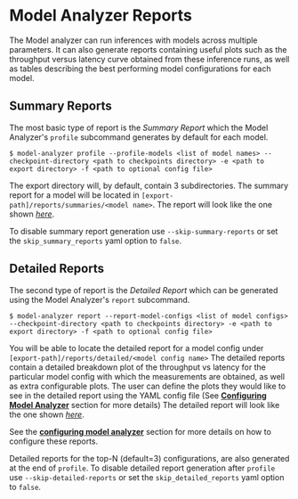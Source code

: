 <!--
Copyright (c) 2020, NVIDIA CORPORATION. All rights reserved.

Licensed under the Apache License, Version 2.0 (the "License");
you may not use this file except in compliance with the License.
You may obtain a copy of the License at

    http://www.apache.org/licenses/LICENSE-2.0

Unless required by applicable law or agreed to in writing, software
distributed under the License is distributed on an "AS IS" BASIS,
WITHOUT WARRANTIES OR CONDITIONS OF ANY KIND, either express or implied.
See the License for the specific language governing permissions and
limitations under the License.
-->

# Model Analyzer Reports

The Model analyzer can run inferences with models across multiple parameters. It
can also generate reports containing useful plots such as the throughput versus
latency curve obtained from these inference runs, as well as tables describing
the best performing model configurations for each model.

## Summary Reports

The most basic type of report is the _Summary Report_ which the Model Analyzer's
`profile` subcommand generates by default for each model.

```
$ model-analyzer profile --profile-models <list of model names> --checkpoint-directory <path to checkpoints directory> -e <path to export directory> -f <path to optional config file>
```

The export directory will, by default, contain 3 subdirectories. The summary
report for a model will be located in `[export-path]/reports/summaries/<model name>`. The report will look like the one shown [_here_](../examples/online_summary.pdf).

To disable summary report generation use `--skip-summary-reports` or set the
`skip_summary_reports` yaml option to `false`.

## Detailed Reports

The second type of report is the _Detailed Report_ which can be generated using
the Model Analyzer's `report` subcommand.

```
$ model-analyzer report --report-model-configs <list of model configs> --checkpoint-directory <path to checkpoints directory> -e <path to export directory> -f <path to optional config file>
```

You will be able to locate the detailed report for a model config under
`[export-path]/reports/detailed/<model config name>` The detailed reports
contain a detailed breakdown plot of the throughput vs latency for the
particular model config with which the measurements are obtained, as well as
extra configurable plots. The user can define the plots they would like to see
in the detailed report using the YAML config file (See [**Configuring Model
Analyzer**](./config.md) section for more details) The detailed report will
look like the one shown [_here_](../examples/online_detailed_report.pdf).

See the [**configuring model
analyzer**](./config.md) section for more details on how to configure these
reports.

Detailed reports for the top-N (default=3) configurations, are also generated at the end of `profile`.
To disable detailed report generation after `profile` use `--skip-detailed-reports` or set the
`skip_detailed_reports` yaml option to `false`.
